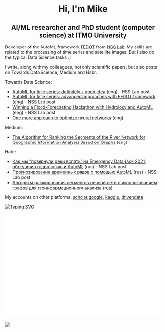 <h1 align="center">Hi, I'm Mike </h1>

<h2 align="center">AI/ML researcher and PhD student (computer science) at ITMO University</h2>

Developer of the AutoML framework [FEDOT](https://github.com/nccr-itmo/FEDOT) from [NSS Lab](https://itmo-nss-team.github.io/). My skills are related to the processing of time series and satellite images. But I also do the typical Data Science tasks :) 

I write, along with my colleagues, not only scientific papers, but also posts on Towards Data Science, Medium and Habr. 

Towards Data Science:
- [AutoML for time series: definitely a good idea](https://towardsdatascience.com/automl-for-time-series-definitely-a-good-idea-c51d39b2b3f) (eng) - NSS Lab post
- [AutoML for time series: advanced approaches with FEDOT framework](https://towardsdatascience.com/automl-for-time-series-advanced-approaches-with-fedot-framework-4f9d8ea3382c) (eng) - NSS Lab post
- [Winning a Flood-Forecasting Hackathon with Hydrology and AutoML](https://towardsdatascience.com/winning-a-flood-forecasting-hackathon-with-hydrology-and-automl-156a8a7a4ede) (eng) - NSS Lab post
- [One more approach to optimize neural networks](https://towardsdatascience.com/one-more-approach-to-optimize-neural-networks-1dd173703301) (eng)

Medium:
- [The Algorithm for Ranking the Segments of the River Network for Geographic Information Analysis Based on Graphs](https://medium.com/swlh/the-algorithm-for-ranking-the-segments-of-the-river-network-for-geographic-information-analysis-b25cffb0d167?sk=f1475802bd96f8d14c994a6f87f7453d) (eng)

Habr:
- [Как мы “повернули реки вспять” на Emergency DataHack 2021, объединив гидрологию и AutoML](https://habr.com/ru/post/577886/) (rus) - NSS Lab post 
- [Прогнозирование временных рядов с помощью AutoML](https://habr.com/ru/post/559796/) (rus) - NSS Lab post 
- [Алгоритм ранжирования сегментов речной сети с использованием графов для геоинформационного анализа](https://habr.com/ru/post/514526/) (rus)

My accounts on other platforms: [scholar.google](https://scholar.google.com/citations?user=zHMQXt8AAAAJ&hl=eng), [kaggle](https://www.kaggle.com/dreamlone), [drivendata](https://www.drivendata.org/users/Dreamlone/)

[![Typing SVG](https://readme-typing-svg.herokuapp.com?color=%2327BE65&size=22&duration=9000&width=1000&height=70&lines=Focusing+on+AutoML+solutions+and+ready+to+help+you+with+FEDOT+integration)](https://git.io/typing-svg)
![Metrics](/github-metrics.svg)

![](https://komarev.com/ghpvc/?username=Dreamlone)
